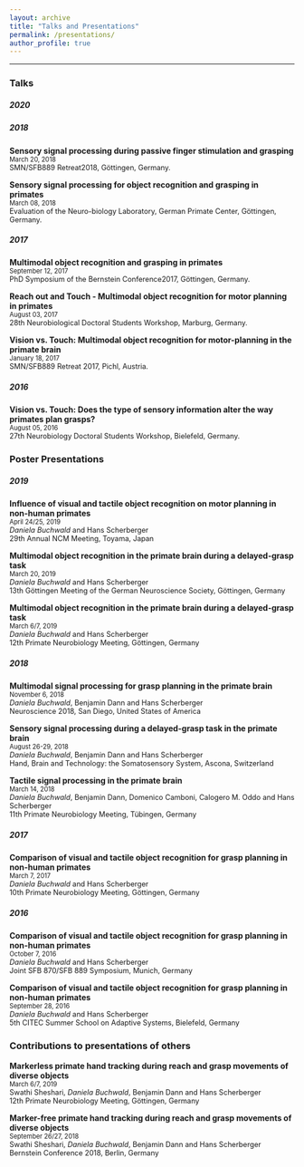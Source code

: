 ```yaml
---
layout: archive
title: "Talks and Presentations"
permalink: /presentations/
author_profile: true
---
```

---
### Talks
##### 2020

##### 2018  
**Sensory signal processing during passive finger stimulation and grasping**  
<span style="font-size:0.8em;">March 20, 2018</span>  
<span style="font-size:0.9em;">SMN/SFB889 Retreat2018, Göttingen, Germany.</span>

**Sensory signal processing for object recognition and grasping in primates**  
<span style="font-size:0.8em;">March 08, 2018</span>  
<span style="font-size:0.9em;">Evaluation of the Neuro-biology Laboratory, German Primate Center, Göttingen, Germany.</span>

##### 2017  
**Multimodal object recognition and grasping in primates**  
<span style="font-size:0.8em;">September 12, 2017</span>  
<span style="font-size:0.9em;">PhD Symposium of the Bernstein Conference2017, Göttingen, Germany.</span>  

**Reach out and Touch - Multimodal object recognition for motor planning in primates**  
<span style="font-size:0.8em;">August 03, 2017</span>  
<span style="font-size:0.9em;">28th Neurobiological Doctoral Students Workshop, Marburg, Germany.</span>  

**Vision vs.  Touch:  Multimodal object recognition for motor-planning in the primate brain**  
<span style="font-size:0.8em;">January 18, 2017</span>  
<span style="font-size:0.9em;">SMN/SFB889 Retreat 2017, Pichl, Austria.</span>  

##### 2016  
**Vision vs. Touch: Does the type of sensory information alter the way primates plan grasps?**  
<span style="font-size:0.8em;">August 05, 2016</span>  
<span style="font-size:0.9em;">27th Neurobiology Doctoral Students Workshop, Bielefeld, Germany.</span>  

### Poster Presentations

##### 2019  
**Influence of visual and tactile object recognition on motor planning in non-human primates**  
<span style="font-size:0.8em;">April 24/25, 2019</span>  
<span style="font-size:0.9em;">*Daniela Buchwald* and Hans Scherberger</span>  
<span style="font-size:0.9em;">29th Annual NCM Meeting, Toyama, Japan</span>  

**Multimodal object recognition in the primate brain during a delayed-grasp task**  
<span style="font-size:0.8em;">March 20, 2019</span>  
<span style="font-size:0.9em;">*Daniela Buchwald* and Hans Scherberger</span>  
<span style="font-size:0.9em;">13th Göttingen Meeting of the German Neuroscience Society, Göttingen, Germany</span>  

**Multimodal object recognition in the primate brain during a delayed-grasp task**  
<span style="font-size:0.8em;">March 6/7, 2019</span>  
<span style="font-size:0.9em;">*Daniela Buchwald* and Hans Scherberger</span>  
<span style="font-size:0.9em;">12th Primate Neurobiology Meeting, Göttingen, Germany</span>  

##### 2018  
**Multimodal signal processing for grasp planning in the primate brain**  
<span style="font-size:0.8em;">November 6, 2018</span>  
<span style="font-size:0.9em;">*Daniela Buchwald*, Benjamin Dann and Hans Scherberger</span>  
<span style="font-size:0.9em;">Neuroscience 2018, San Diego, United States of America</span>  

**Sensory signal processing during a delayed-grasp task in the primate brain**  
<span style="font-size:0.8em;">August 26-29, 2018</span>  
<span style="font-size:0.9em;">*Daniela Buchwald*, Benjamin Dann and Hans Scherberger</span>  
<span style="font-size:0.9em;">Hand, Brain and Technology: the Somatosensory System, Ascona, Switzerland</span>    

**Tactile signal processing in the primate brain**  
<span style="font-size:0.8em;">March 14, 2018</span>  
<span style="font-size:0.9em;">*Daniela Buchwald*, Benjamin Dann, Domenico Camboni, Calogero M. Oddo  and Hans Scherberger</span>  
<span style="font-size:0.9em;">11th Primate Neurobiology Meeting, Tübingen, Germany</span>     

##### 2017  

**Comparison of visual and tactile object recognition for grasp planning in non-human primates**  
<span style="font-size:0.8em;">March 7, 2017</span>  
<span style="font-size:0.9em;">*Daniela Buchwald* and Hans Scherberger</span>  
<span style="font-size:0.9em;">10th Primate Neurobiology Meeting, Göttingen, Germany</span>     

##### 2016  
**Comparison of visual and tactile object recognition for grasp planning in non-human primates**  
<span style="font-size:0.8em;">October 7, 2016</span>  
<span style="font-size:0.9em;">*Daniela Buchwald* and Hans Scherberger</span>  
<span style="font-size:0.9em;">Joint SFB 870/SFB 889 Symposium, Munich, Germany</span>  

**Comparison of visual and tactile object recognition for grasp planning in non-human primates**  
<span style="font-size:0.8em;">September 28, 2016</span>  
<span style="font-size:0.9em;">*Daniela Buchwald* and Hans Scherberger</span>  
<span style="font-size:0.9em;">5th CITEC Summer School on Adaptive Systems, Bielefeld, Germany</span>  

### Contributions to presentations of others  

**Markerless primate hand tracking during reach and grasp movements of diverse objects**  
<span style="font-size:0.8em;">March 6/7, 2019</span>  
<span style="font-size:0.9em;">Swathi Sheshari, *Daniela Buchwald*, Benjamin Dann and Hans Scherberger</span>  
<span style="font-size:0.9em;">12th Primate Neurobiology Meeting, Göttingen, Germany</span> 

**Marker-free primate hand tracking during reach and grasp movements of diverse objects**  
<span style="font-size:0.8em;">September 26/27, 2018</span>  
<span style="font-size:0.9em;">Swathi Sheshari, *Daniela Buchwald*, Benjamin Dann and Hans Scherberger</span>  
<span style="font-size:0.9em;">Bernstein Conference 2018, Berlin, Germany</span> 
